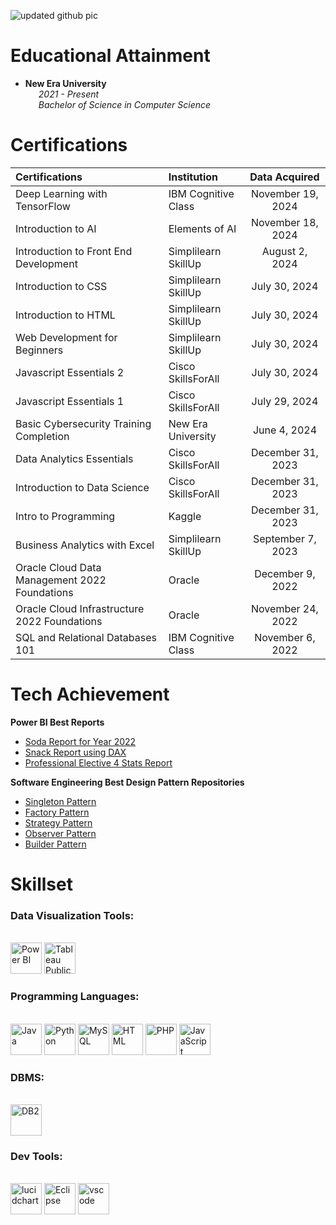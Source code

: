 ![updated github pic](https://github.com/user-attachments/assets/b3f10e45-5389-4741-a59a-18fb9ce11711)

# Educational Attainment
  - **New Era University**
  <br>&emsp;&ensp;_2021 - Present_
  <br>&emsp;&ensp;_Bachelor of Science in Computer Science_

# Certifications
| Certifications | Institution | Data Acquired |
| :---           | :--- | :---: |
| Deep Learning with TensorFlow | IBM Cognitive Class | November 19, 2024 |
| Introduction to AI | Elements of AI | November 18, 2024 |
| Introduction to Front End Development | Simplilearn SkillUp | August 2, 2024 | 
| Introduction to CSS | Simplilearn SkillUp | July 30, 2024 |
| Introduction to HTML | Simplilearn SkillUp | July 30, 2024 |
| Web Development for Beginners | Simplilearn SkillUp | July 30, 2024 |
| Javascript Essentials 2 | Cisco SkillsForAll | July 30, 2024 |
| Javascript Essentials 1 | Cisco SkillsForAll | July 29, 2024 |
| Basic Cybersecurity Training Completion | New Era University | June 4, 2024 |
| Data Analytics Essentials | Cisco SkillsForAll | December 31, 2023 |
| Introduction to Data Science | Cisco SkillsForAll | December 31, 2023 |
| Intro to Programming | Kaggle | December 31, 2023 |
| Business Analytics with Excel | Simplilearn SkillUp | September 7, 2023 | 
| Oracle Cloud Data Management 2022 Foundations | Oracle | December 9, 2022 |
| Oracle Cloud Infrastructure 2022 Foundations | Oracle | November 24, 2022 |
| SQL and Relational Databases 101 | IBM Cognitive Class | November 6, 2022 |

# Tech Achievement
**Power BI Best Reports**
- [Soda Report for Year 2022](https://app.powerbi.com/view?r=eyJrIjoiYTkxOTQ1NDgtMjFjOS00YWYyLWEyZWEtODA4Yzc1NjMyNTZjIiwidCI6IjI4ZGRjYjA2LTBiZDgtNDNkOS1hOTcyLWMyNDg5NjQ4MWM2NCIsImMiOjEwfQ%3D%3D)
- [Snack Report using DAX](https://app.powerbi.com/view?r=eyJrIjoiMWY2MTkzYjctYmQ0Mi00MmZiLWFjMDgtMGE2NzQ5ZGI1M2E2IiwidCI6IjI4ZGRjYjA2LTBiZDgtNDNkOS1hOTcyLWMyNDg5NjQ4MWM2NCIsImMiOjEwfQ%3D%3D)
- [Professional Elective 4 Stats Report]()

**Software Engineering Best Design Pattern Repositories**
- [Singleton Pattern](https://github.com/Brylsmn/SingletonPattern)
- [Factory Pattern](https://github.com/Brylsmn/FactoryPattern)
- [Strategy Pattern](https://github.com/Brylsmn/StrategyPattern)
- [Observer Pattern](https://github.com/Brylsmn/ObserverPattern)
- [Builder Pattern](https://github.com/Brylsmn/BuilderPattern)

# Skillset
### Data Visualization Tools:
<br><img src=https://github.com/microsoft/PowerBI-Icons/blob/main/SVG/Power-BI.svg alt="Power BI" width="50" height="50">
<img src=https://cdn.worldvectorlogo.com/logos/tableau-software.svg alt="Tableau Public" width="50" height="50">
### Programming Languages:
<br><img src=https://www.vectorlogo.zone/logos/java/java-icon.svg alt="Java" width="50" height="50">
<img src=https://cdn.freebiesupply.com/logos/large/2x/python-5-logo-svg-vector.svg alt="Python" width="50" height="50">
<img src=https://cdn.freebiesupply.com/logos/large/2x/mysql-logo-svg-vector.svg alt="MySQL" width="50" height="50">
<img src=https://cdn.freebiesupply.com/logos/large/2x/html5-logo-svg-vector.svg alt="HTML" width="50" height="50">
<img src=https://www.php.net/images/logos/new-php-logo.svg alt="PHP" width="50" height="50">
<img src=https://cdn.worldvectorlogo.com/logos/logo-javascript.svg alt="JavaScript" width="50" height="50">
### DBMS:
<br><img src=https://upload.vectorlogo.zone/logos/ibm/images/266622c7-9e99-4609-82d0-f8633242d45f.svg alt="DB2" width="50" height="50">
### Dev Tools:
<br><img src=https://www.vectorlogo.zone/logos/lucidchart/lucidchart-icon.svg alt="lucidchart" width="50" height="50">
<img src=https://www.svgrepo.com/show/353685/eclipse-icon.svg alt="Eclipse" width="50" height="50">
<img src=https://www.svgrepo.com/show/452129/vs-code.svg alt="vscode" width="50" height="50">
